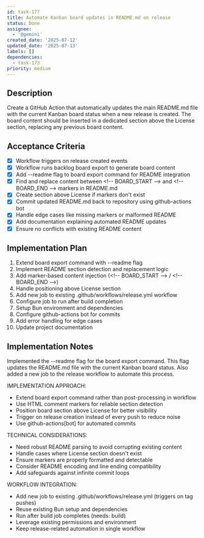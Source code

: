 ```yaml
---
id: task-177
title: Automate Kanban board updates in README.md on release
status: Done
assignee:
  - '@gemini'
created_date: '2025-07-12'
updated_date: '2025-07-13'
labels: []
dependencies:
  - task-173
priority: medium
---
```


## Description

Create a GitHub Action that automatically updates the main README.md file with the current Kanban board status when a new release is created. The board content should be inserted in a dedicated section above the License section, replacing any previous board content.

## Acceptance Criteria

- [x] Workflow triggers on release created events
- [x] Workflow runs backlog board export to generate board content
- [x] Add --readme flag to board export command for README integration
- [x] Find and replace content between <\!-- BOARD_START --> and <\!-- BOARD_END --> markers in README.md
- [x] Create section above License if markers don't exist
- [x] Commit updated README.md back to repository using github-actions bot
- [x] Handle edge cases like missing markers or malformed README
- [x] Add documentation explaining automated README updates
- [x] Ensure no conflicts with existing README content

## Implementation Plan

1. Extend board export command with --readme flag
2. Implement README section detection and replacement logic  
3. Add marker-based content injection (<\!-- BOARD_START --> / <\!-- BOARD_END -->)
4. Handle positioning above License section
5. Add new job to existing .github/workflows/release.yml workflow  
6. Configure job to run after build completion
7. Setup Bun environment and dependencies
8. Configure github-actions bot for commits
9. Add error handling for edge cases
10. Update project documentation

## Implementation Notes

Implemented the --readme flag for the board export command. This flag updates the README.md file with the current Kanban board status. Also added a new job to the release workflow to automate this process.

IMPLEMENTATION APPROACH:
- Extend board export command rather than post-processing in workflow
- Use HTML comment markers for reliable section detection
- Position board section above License for better visibility
- Trigger on release creation instead of every push to reduce noise
- Use github-actions[bot] for automated commits

TECHNICAL CONSIDERATIONS:
- Need robust README parsing to avoid corrupting existing content
- Handle cases where License section doesn't exist
- Ensure markers are properly formatted and detectable
- Consider README encoding and line ending compatibility
- Add safeguards against infinite commit loops

WORKFLOW INTEGRATION:
- Add new job to existing .github/workflows/release.yml (triggers on tag pushes)  
- Reuse existing Bun setup and dependencies
- Run after build job completes (needs: build)
- Leverage existing permissions and environment
- Keep release-related automation in single workflow
